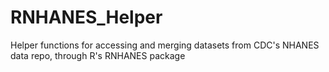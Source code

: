 # RNHANES_Helper
Helper functions for accessing and merging datasets from CDC's NHANES data repo, through R's RNHANES package
